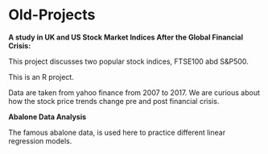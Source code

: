 # Old-Projects

**A study in UK and US Stock Market Indices After the Global Financial Crisis:**   

This project discusses two popular stock indices, FTSE100 abd S&P500.  

This is an R project.  

Data are taken from yahoo finance from 2007 to 2017. We are curious about how the stock price trends change pre and post financial crisis.


**Abalone Data Analysis**   

The famous abalone data, is used here to practice different linear regression models.
